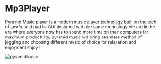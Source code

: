 # Mp3Player

Pyramid Music player is a modern music player technology built on the tech of javafx, and had its GUI designed with the same technology
We are in the era where everyone now has to spend more time on their computers for maximum productivity,
pyramid music will bring seamless method of joggling and choosing different music of choice for relaxation and enjoyment
enjoy !

![pyramidMusic](https://user-images.githubusercontent.com/52566465/117572959-0d760a00-b0de-11eb-8628-a039c74b7917.png)
